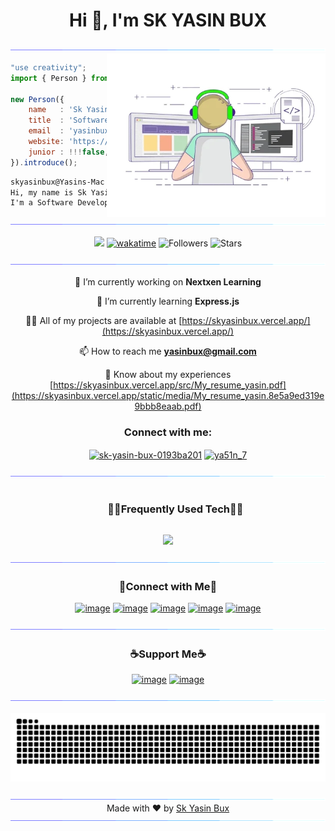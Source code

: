 <h1 align="center">Hi 👋, I'm SK YASIN BUX</h1>
<img src="horizontal-divider-gradient.gif">

<picture> 
<a href="https://media.giphy.com/media/SWoSkN6DxTszqIKEqv/giphy.gif" alt="Developer">
<img src="developer.webp" align="right" width="350">
</a>
</picture>

```js
"use creativity";
import { Person } from 'India';

new Person({
    name   : 'Sk Yasin Bux',
    title  : 'Software Developer',
    email  : 'yasinbux4@gmail.com',
    website: 'https://skyasinbux.vercel.app/',
    junior : !!!false,
}).introduce();
```

```cmd
skyasinbux@Yasins-Mac ~ %  node index.js
Hi, my name is Sk Yasin Bux,
I'm a Software Developer from Bhubaneswar, India.
```
<img src="horizontal-divider-gradient.gif">

<div align="center">

![](https://komarev.com/ghpvc/?username=skyasinbux) [![wakatime](https://wakatime.com/badge/user/273a8ad7-7da9-40e1-b835-1c388e5d4d7d.svg)](https://wakatime.com/@273a8ad7-7da9-40e1-b835-1c388e5d4d7d) ![Followers](https://img.shields.io/github/followers/skyasinbux?label=Followers) ![Stars](https://img.shields.io/github/stars/skyasinbux?label=Stars)

</div>
<div align="center">
<img src="horizontal-divider-gradient.gif">

🔭 I’m currently working on **Nextxen Learning**

 🌱 I’m currently learning **Express.js**

 👨‍💻 All of my projects are available at [https://skyasinbux.vercel.app/](https://skyasinbux.vercel.app/)

 📫 How to reach me **yasinbux@gmail.com**

 📄 Know about my experiences [https://skyasinbux.vercel.app/src/My_resume_yasin.pdf](https://skyasinbux.vercel.app/static/media/My_resume_yasin.8e5a9ed319e9bbb8eaab.pdf)
</div>
<h3 align="center">Connect with me:</h3>
<p align="center">
<a href="https://linkedin.com/in/sk-yasin-bux-0193ba201" target="blank"><img align="center" src="https://raw.githubusercontent.com/rahuldkjain/github-profile-readme-generator/master/src/images/icons/Social/linked-in-alt.svg" alt="sk-yasin-bux-0193ba201" height="30" width="40" /></a>
<a href="https://instagram.com/ya51n_7" target="blank"><img align="center" src="https://raw.githubusercontent.com/rahuldkjain/github-profile-readme-generator/master/src/images/icons/Social/instagram.svg" alt="ya51n_7" height="30" width="40" /></a>
</p>

<img src="horizontal-divider-gradient.gif">

<!--h1 without bottom border-->
<div id="user-content-toc">
  <ul align="center">
    <summary><h3 style="display: inline-block">🧑‍💻Frequently Used Tech🧑‍💻</h3></summary>
  </ul>
</div>
<!--tech stack icons-->
<p align="center">
<a href="https://skillicons.dev">
<img src="https://skillicons.dev/icons?i=js,php,ts,react,nextjs,tailwindcss,nodejs,express,laravel,mysql,planetscale,git,vscode,figma,vercel,vite,cloudflare,prisma&perline=6" />
</a>
</p>

<!--x axis divider-->
<img src="horizontal-divider-gradient.gif">

<!-- Connect with me -->
<h3 align="center">🤝Connect with Me🤝</h3>
<div align="center">

[![image](https://img.shields.io/badge/LinkedIn-0077B5?style=for-the-badge&logo=linkedin&logoColor=white)](https://www.linkedin.com/in/sk-yasin-bux-0193ba201/)
[![image](https://img.shields.io/badge/Instagram-E4405F?style=for-the-badge&logo=instagram&logoColor=white)](https://www.instagram.com/ya51n_7/)
[![image](https://img.shields.io/badge/Dribble-EA4C89?style=for-the-badge&logo=dribbble&logoColor=white)]()
[![image](https://img.shields.io/badge/Stack%20Overflow-EF8236?style=for-the-badge&logo=stackoverflow&logoColor=white)]()
[![image](https://img.shields.io/badge/UIverse-04A4FB?style=for-the-badge&logo=brave&logoColor=white)](https://uiverse.io/profile/skyasinbux)
  
</div>

<!--x axis divider-->
<img src="horizontal-divider-gradient.gif">

<!-- Support me -->
<h3 align="center">☕Support Me☕</h3>

<div align="center">
  
[![image](https://img.shields.io/badge/Buy%20me%20a%20coffee-FFDD00?style=for-the-badge&logo=buymeacoffee&logoColor=white)](https://bitlie.deri.my.id/buymeacoffee) [![image](https://img.shields.io/badge/ko--fi-F16061?style=for-the-badge&logo=ko-fi&logoColor=white)](https://bitlie.deri.my.id/ko-fi)

<!--x axis divider-->
<img src="horizontal-divider-gradient.gif">

![Commit Snake History SVG](https://raw.githubusercontent.com/Deri-Kurniawan/Deri-Kurniawan/output/github-snake.svg)

<!--x axis divider-->
<img src="horizontal-divider-gradient.gif">

<div align="center">
    Made with ❤️ by <a href="https://skyasinbux.vercel.app/" target="_blank">Sk Yasin Bux</a>
</div>

<!--x axis divider-->
<img src="horizontal-divider-gradient.gif">


